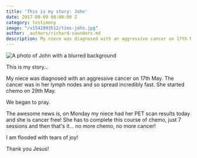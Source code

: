 ```yaml
---
title: 'This is my story: John'
date: 2017-08-09 00:00:00 Z
category: testimony
image: "/v1542093512/tims-john.jpg"
author: _authors/richard-saunders.md
description: My niece was diagnosed with an aggressive cancer on 17th May. The cancer was in her lymph nodes and so spread incredibly fast. She started chemo on 29th May.
---
```



![A photo of John with a blurred background](/v1542093512/tims-john.jpg)

This is my story…

My niece was diagnosed with an aggressive cancer on 17th May. The cancer was in her lymph nodes and so spread incredibly fast. She started chemo on 29th May.

We began to pray.

The awesome news is, on Monday my niece had her PET scan results today and she is cancer free! She has to complete this course of chemo, just 7 sessions and then that's it… no more chemo, no more cancer!

I am flooded with tears of joy!

Thank you Jesus!
